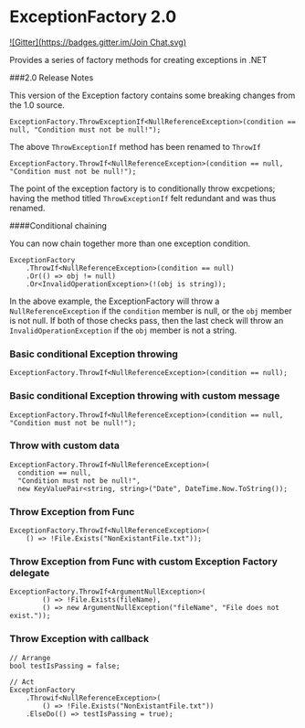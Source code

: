 ExceptionFactory 2.0
================
[![Gitter](https://badges.gitter.im/Join Chat.svg)](https://gitter.im/scionwest/ExceptionFactory?utm_source=badge&utm_medium=badge&utm_campaign=pr-badge&utm_content=badge)

Provides a series of factory methods for creating exceptions in .NET

###2.0 Release Notes

This version of the Exception factory contains some breaking changes from the 1.0 source.

    ExceptionFactory.ThrowExceptionIf<NullReferenceException>(condition == null, "Condition must not be null!");
    
The above `ThrowExceptionIf` method has been renamed to `ThrowIf`

    ExceptionFactory.ThrowIf<NullReferenceException>(condition == null, "Condition must not be null!");

The point of the exception factory is to conditionally throw excpetions; having the method titled `ThrowExceptionIf` felt redundant and was thus renamed.

####Conditional chaining

You can now chain together more than one exception condition.

    ExceptionFactory
        .ThrowIf<NullReferenceException>(condition == null)
        .Or(() => obj != null)
        .Or<InvalidOperationException>(!(obj is string));
        
In the above example, the ExceptionFactory will throw a `NullReferenceException` if the `condition` member is null, or the `obj` member is not null. If both of those checks pass, then the last check will throw an `InvalidOperationException` if the `obj` member is not a string.
 
### Basic conditional Exception throwing

    ExceptionFactory.ThrowIf<NullReferenceException>(condition == null);
  
### Basic conditional Exception throwing with custom message

    ExceptionFactory.ThrowIf<NullReferenceException>(condition == null, "Condition must not be null!");
    
### Throw with custom data

    ExceptionFactory.ThrowIf<NullReferenceException>(
      condition == null,
      "Condition must not be null!",
      new KeyValuePair<string, string>("Date", DateTime.Now.ToString());
      
### Throw Exception from Func

    ExceptionFactory.ThrowIf<NullReferenceException>(
        () => !File.Exists("NonExistantFile.txt"));
        
### Throw Exception from Func with custom Exception Factory delegate

    ExceptionFactory.ThrowIf<ArgumentNullException>(
            () => !File.Exists(fileName),
            () => new ArgumentNullException("fileName", "File does not exist."));
            
### Throw Exception with callback

    // Arrange
    bool testIsPassing = false;

    // Act
    ExceptionFactory
        .Throwif<NullReferenceException>(
            () => !File.Exists("NonExistantFile.txt"))
        .ElseDo(() => testIsPassing = true);
